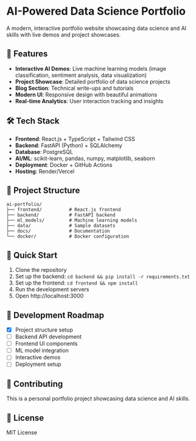 # AI-Powered Data Science Portfolio

A modern, interactive portfolio website showcasing data science and AI skills with live demos and project showcases.

## 🚀 Features

- **Interactive AI Demos**: Live machine learning models (image classification, sentiment analysis, data visualization)
- **Project Showcase**: Detailed portfolio of data science projects
- **Blog Section**: Technical write-ups and tutorials
- **Modern UI**: Responsive design with beautiful animations
- **Real-time Analytics**: User interaction tracking and insights

## 🛠 Tech Stack

- **Frontend**: React.js + TypeScript + Tailwind CSS
- **Backend**: FastAPI (Python) + SQLAlchemy
- **Database**: PostgreSQL
- **AI/ML**: scikit-learn, pandas, numpy, matplotlib, seaborn
- **Deployment**: Docker + GitHub Actions
- **Hosting**: Render/Vercel

## 📁 Project Structure

```
ai-portfolio/
├── frontend/          # React.js frontend
├── backend/           # FastAPI backend
├── ml_models/         # Machine learning models
├── data/              # Sample datasets
├── docs/              # Documentation
└── docker/            # Docker configuration
```

## 🚀 Quick Start

1. Clone the repository
2. Set up the backend: `cd backend && pip install -r requirements.txt`
3. Set up the frontend: `cd frontend && npm install`
4. Run the development servers
5. Open http://localhost:3000

## 📝 Development Roadmap

- [x] Project structure setup
- [ ] Backend API development
- [ ] Frontend UI components
- [ ] ML model integration
- [ ] Interactive demos
- [ ] Deployment setup

## 🤝 Contributing

This is a personal portfolio project showcasing data science and AI skills.

## 📄 License

MIT License 